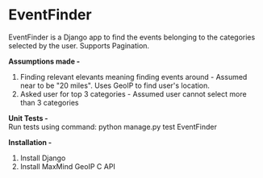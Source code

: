 # EventFinder
EventFinder is a Django app to find the events belonging to the categories selected by the user. Supports Pagination.<br>

<b>Assumptions made - </b> <br>
1. Finding relevant elevants meaning finding events around - Assumed near to be "20 miles". Uses GeoIP to find user's location. <br>
2. Asked user for top 3 categories - Assumed user cannot select more than 3 categories<br>


<b>Unit Tests - </b> <br>
Run tests using command: python manage.py test EventFinder <br>

<b>Installation - </b> <br>
1) Install Django <br>
2) Install MaxMind GeoIP C API <br>


